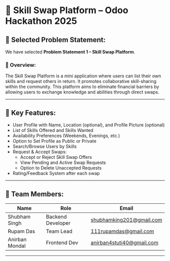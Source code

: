 # 🚀 Skill Swap Platform – Odoo Hackathon 2025

## 📌 Selected Problem Statement:
We have selected **Problem Statement 1 – Skill Swap Platform**.

### 🧠 Overview:
The Skill Swap Platform is a mini application where users can list their own skills and request others in return. It promotes collaborative skill-sharing within the community. This platform aims to eliminate financial barriers by allowing users to exchange knowledge and abilities through direct swaps.

---

## 🧩 Key Features:

- User Profile with Name, Location (optional), and Profile Picture (optional)
- List of Skills Offered and Skills Wanted
- Availability Preferences (Weekends, Evenings, etc.)
- Option to Set Profile as Public or Private
- Search/Browse Users by Skills
- Request & Accept Swaps:
  - Accept or Reject Skill Swap Offers
  - View Pending and Active Swap Requests
  - Option to Delete Unaccepted Requests
- Rating/Feedback System after each swap

---

## 👥 Team Members:

| Name             | Role                | Email                     |
|------------------|---------------------|---------------------------|
| Shubham Singh    | Backend Developer   | shubhamking201@gmail.com  |
| Rupam Das        | Team Lead           | 111rupamdas@gmail.com     |
| Anirban Mondal   | Frontend Dev        | anirban4stuti40@gmail.com |

---



